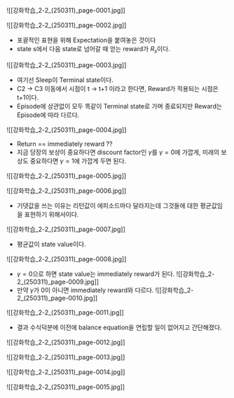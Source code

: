 ![[강화학습_2-2_(250311)_page-0001.jpg]]

![[강화학습_2-2_(250311)_page-0002.jpg]]
- 포괄적인 표현을 위해 Expectation을 붙여놓은 것이다
- state s에서 다음 state로 넘어갈 때 얻는 reward가 $R_s$이다.

![[강화학습_2-2_(250311)_page-0003.jpg]]
- 여기선 Sleep이 Terminal state이다.
- C2 -> C3 이동에서 시점이 t -> t+1 이라고 한다면, Reward가 적용되는 시점은 t+1이다.
- Episode에 상관없이 모두 똑같이 Terminal state로 가며 종료되지만 Reward는 Episode에 따라 다르다.

![[강화학습_2-2_(250311)_page-0004.jpg]]
- Return == immediately reward ??
- 지금 당장의 보상이 중요하다면 discount factor인 $\gamma$를 $\gamma=0$에 가깝게, 미래의 보상도 중요하다면 $\gamma=1$에 가깝게 두면 된다.

![[강화학습_2-2_(250311)_page-0005.jpg]]

![[강화학습_2-2_(250311)_page-0006.jpg]]
- 기댓값을 쓰는 이유는 리턴값이 에피소드마다 달라지는데 그것들에 대한 평균값임을 표현하기 위해서이다.

![[강화학습_2-2_(250311)_page-0007.jpg]]
- 평균값이 state value이다.

![[강화학습_2-2_(250311)_page-0008.jpg]]
- $\gamma = 0$으로 하면 state value는 immediately reward가 된다.
![[강화학습_2-2_(250311)_page-0009.jpg]]
- 만약 $\gamma$가 0이 아니면 immediately reward와 다르다.
![[강화학습_2-2_(250311)_page-0010.jpg]]

![[강화학습_2-2_(250311)_page-0011.jpg]]
- 결과 수식덕분에 이전에 balance equation을 연립할 일이 없어지고 간단해졌다.

![[강화학습_2-2_(250311)_page-0012.jpg]]

![[강화학습_2-2_(250311)_page-0013.jpg]]

![[강화학습_2-2_(250311)_page-0014.jpg]]

![[강화학습_2-2_(250311)_page-0015.jpg]]